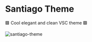 # Santiago Theme

🟪 Cool elegant and clean VSC theme 🟪

![santiago-theme](https://user-images.githubusercontent.com/77345774/147400045-a4104105-f928-400b-ae8b-1dae827c8143.png)

